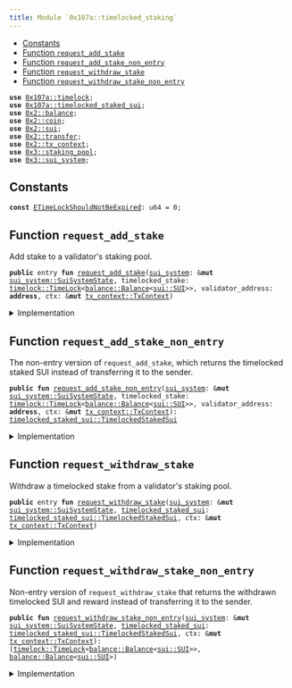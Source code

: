 ```yaml
---
title: Module `0x107a::timelocked_staking`
---
```




-  [Constants](#@Constants_0)
-  [Function `request_add_stake`](#0x107a_timelocked_staking_request_add_stake)
-  [Function `request_add_stake_non_entry`](#0x107a_timelocked_staking_request_add_stake_non_entry)
-  [Function `request_withdraw_stake`](#0x107a_timelocked_staking_request_withdraw_stake)
-  [Function `request_withdraw_stake_non_entry`](#0x107a_timelocked_staking_request_withdraw_stake_non_entry)


<pre><code><b>use</b> <a href="timelock.md#0x107a_timelock">0x107a::timelock</a>;
<b>use</b> <a href="timelocked_staked_sui.md#0x107a_timelocked_staked_sui">0x107a::timelocked_staked_sui</a>;
<b>use</b> <a href="../sui-framework/balance.md#0x2_balance">0x2::balance</a>;
<b>use</b> <a href="../sui-framework/coin.md#0x2_coin">0x2::coin</a>;
<b>use</b> <a href="../sui-framework/sui.md#0x2_sui">0x2::sui</a>;
<b>use</b> <a href="../sui-framework/transfer.md#0x2_transfer">0x2::transfer</a>;
<b>use</b> <a href="../sui-framework/tx_context.md#0x2_tx_context">0x2::tx_context</a>;
<b>use</b> <a href="../sui-system/staking_pool.md#0x3_staking_pool">0x3::staking_pool</a>;
<b>use</b> <a href="../sui-system/sui_system.md#0x3_sui_system">0x3::sui_system</a>;
</code></pre>



<a name="@Constants_0"></a>

## Constants


<a name="0x107a_timelocked_staking_ETimeLockShouldNotBeExpired"></a>



<pre><code><b>const</b> <a href="timelocked_staking.md#0x107a_timelocked_staking_ETimeLockShouldNotBeExpired">ETimeLockShouldNotBeExpired</a>: u64 = 0;
</code></pre>



<a name="0x107a_timelocked_staking_request_add_stake"></a>

## Function `request_add_stake`

Add stake to a validator's staking pool.


<pre><code><b>public</b> entry <b>fun</b> <a href="timelocked_staking.md#0x107a_timelocked_staking_request_add_stake">request_add_stake</a>(<a href="../sui-system/sui_system.md#0x3_sui_system">sui_system</a>: &<b>mut</b> <a href="../sui-system/sui_system.md#0x3_sui_system_SuiSystemState">sui_system::SuiSystemState</a>, timelocked_stake: <a href="timelock.md#0x107a_timelock_TimeLock">timelock::TimeLock</a>&lt;<a href="../sui-framework/balance.md#0x2_balance_Balance">balance::Balance</a>&lt;<a href="../sui-framework/sui.md#0x2_sui_SUI">sui::SUI</a>&gt;&gt;, validator_address: <b>address</b>, ctx: &<b>mut</b> <a href="../sui-framework/tx_context.md#0x2_tx_context_TxContext">tx_context::TxContext</a>)
</code></pre>



<details>
<summary>Implementation</summary>


<pre><code><b>public</b> entry <b>fun</b> <a href="timelocked_staking.md#0x107a_timelocked_staking_request_add_stake">request_add_stake</a>(
    <a href="../sui-system/sui_system.md#0x3_sui_system">sui_system</a>: &<b>mut</b> SuiSystemState,
    timelocked_stake: TimeLock&lt;Balance&lt;SUI&gt;&gt;,
    validator_address: <b>address</b>,
    ctx: &<b>mut</b> TxContext,
) {
    <b>let</b> <a href="timelocked_staked_sui.md#0x107a_timelocked_staked_sui">timelocked_staked_sui</a> = <a href="timelocked_staking.md#0x107a_timelocked_staking_request_add_stake_non_entry">request_add_stake_non_entry</a>(<a href="../sui-system/sui_system.md#0x3_sui_system">sui_system</a>, timelocked_stake, validator_address, ctx);

    <a href="timelocked_staked_sui.md#0x107a_timelocked_staked_sui_transfer">timelocked_staked_sui::transfer</a>(<a href="timelocked_staked_sui.md#0x107a_timelocked_staked_sui">timelocked_staked_sui</a>, ctx.sender());
}
</code></pre>



</details>

<a name="0x107a_timelocked_staking_request_add_stake_non_entry"></a>

## Function `request_add_stake_non_entry`

The non-entry version of <code>request_add_stake</code>, which returns the timelocked staked SUI instead of transferring it to the sender.


<pre><code><b>public</b> <b>fun</b> <a href="timelocked_staking.md#0x107a_timelocked_staking_request_add_stake_non_entry">request_add_stake_non_entry</a>(<a href="../sui-system/sui_system.md#0x3_sui_system">sui_system</a>: &<b>mut</b> <a href="../sui-system/sui_system.md#0x3_sui_system_SuiSystemState">sui_system::SuiSystemState</a>, timelocked_stake: <a href="timelock.md#0x107a_timelock_TimeLock">timelock::TimeLock</a>&lt;<a href="../sui-framework/balance.md#0x2_balance_Balance">balance::Balance</a>&lt;<a href="../sui-framework/sui.md#0x2_sui_SUI">sui::SUI</a>&gt;&gt;, validator_address: <b>address</b>, ctx: &<b>mut</b> <a href="../sui-framework/tx_context.md#0x2_tx_context_TxContext">tx_context::TxContext</a>): <a href="timelocked_staked_sui.md#0x107a_timelocked_staked_sui_TimelockedStakedSui">timelocked_staked_sui::TimelockedStakedSui</a>
</code></pre>



<details>
<summary>Implementation</summary>


<pre><code><b>public</b> <b>fun</b> <a href="timelocked_staking.md#0x107a_timelocked_staking_request_add_stake_non_entry">request_add_stake_non_entry</a>(
    <a href="../sui-system/sui_system.md#0x3_sui_system">sui_system</a>: &<b>mut</b> SuiSystemState,
    timelocked_stake: TimeLock&lt;Balance&lt;SUI&gt;&gt;,
    validator_address: <b>address</b>,
    ctx: &<b>mut</b> TxContext,
) : TimelockedStakedSui {
    <b>assert</b>!(timelocked_stake.is_locked(ctx), <a href="timelocked_staking.md#0x107a_timelocked_staking_ETimeLockShouldNotBeExpired">ETimeLockShouldNotBeExpired</a>);

    <b>let</b> (stake, expiration_timestamp_ms) = <a href="timelock.md#0x107a_timelock_unpack">timelock::unpack</a>(timelocked_stake);

    <b>let</b> staked_sui = <a href="../sui-system/sui_system.md#0x3_sui_system">sui_system</a>.<a href="timelocked_staking.md#0x107a_timelocked_staking_request_add_stake_non_entry">request_add_stake_non_entry</a>(
        stake.into_coin(ctx),
        validator_address,
        ctx,
    );

    <a href="timelocked_staked_sui.md#0x107a_timelocked_staked_sui_create">timelocked_staked_sui::create</a>(
        staked_sui,
        expiration_timestamp_ms,
        ctx
    )
}
</code></pre>



</details>

<a name="0x107a_timelocked_staking_request_withdraw_stake"></a>

## Function `request_withdraw_stake`

Withdraw a timelocked stake from a validator's staking pool.


<pre><code><b>public</b> entry <b>fun</b> <a href="timelocked_staking.md#0x107a_timelocked_staking_request_withdraw_stake">request_withdraw_stake</a>(<a href="../sui-system/sui_system.md#0x3_sui_system">sui_system</a>: &<b>mut</b> <a href="../sui-system/sui_system.md#0x3_sui_system_SuiSystemState">sui_system::SuiSystemState</a>, <a href="timelocked_staked_sui.md#0x107a_timelocked_staked_sui">timelocked_staked_sui</a>: <a href="timelocked_staked_sui.md#0x107a_timelocked_staked_sui_TimelockedStakedSui">timelocked_staked_sui::TimelockedStakedSui</a>, ctx: &<b>mut</b> <a href="../sui-framework/tx_context.md#0x2_tx_context_TxContext">tx_context::TxContext</a>)
</code></pre>



<details>
<summary>Implementation</summary>


<pre><code><b>public</b> entry <b>fun</b> <a href="timelocked_staking.md#0x107a_timelocked_staking_request_withdraw_stake">request_withdraw_stake</a>(
    <a href="../sui-system/sui_system.md#0x3_sui_system">sui_system</a>: &<b>mut</b> SuiSystemState,
    <a href="timelocked_staked_sui.md#0x107a_timelocked_staked_sui">timelocked_staked_sui</a>: TimelockedStakedSui,
    ctx: &<b>mut</b> TxContext,
) {
    <b>let</b> (timelocked_sui, reward) = <a href="timelocked_staking.md#0x107a_timelocked_staking_request_withdraw_stake_non_entry">request_withdraw_stake_non_entry</a>(<a href="../sui-system/sui_system.md#0x3_sui_system">sui_system</a>, <a href="timelocked_staked_sui.md#0x107a_timelocked_staked_sui">timelocked_staked_sui</a>, ctx);

    <a href="timelock.md#0x107a_timelock_transfer">timelock::transfer</a>(timelocked_sui, ctx.sender());

    // Send coins only <b>if</b> the reward is not zero.
    <b>if</b> (reward.value() &gt; 0) {
        <a href="../sui-framework/transfer.md#0x2_transfer_public_transfer">transfer::public_transfer</a>(reward.into_coin(ctx), ctx.sender());
    }
    <b>else</b> {
        <a href="../sui-framework/balance.md#0x2_balance_destroy_zero">balance::destroy_zero</a>(reward);
    }
}
</code></pre>



</details>

<a name="0x107a_timelocked_staking_request_withdraw_stake_non_entry"></a>

## Function `request_withdraw_stake_non_entry`

Non-entry version of <code>request_withdraw_stake</code> that returns the withdrawn timelocked SUI and reward
instead of transferring it to the sender.


<pre><code><b>public</b> <b>fun</b> <a href="timelocked_staking.md#0x107a_timelocked_staking_request_withdraw_stake_non_entry">request_withdraw_stake_non_entry</a>(<a href="../sui-system/sui_system.md#0x3_sui_system">sui_system</a>: &<b>mut</b> <a href="../sui-system/sui_system.md#0x3_sui_system_SuiSystemState">sui_system::SuiSystemState</a>, <a href="timelocked_staked_sui.md#0x107a_timelocked_staked_sui">timelocked_staked_sui</a>: <a href="timelocked_staked_sui.md#0x107a_timelocked_staked_sui_TimelockedStakedSui">timelocked_staked_sui::TimelockedStakedSui</a>, ctx: &<b>mut</b> <a href="../sui-framework/tx_context.md#0x2_tx_context_TxContext">tx_context::TxContext</a>): (<a href="timelock.md#0x107a_timelock_TimeLock">timelock::TimeLock</a>&lt;<a href="../sui-framework/balance.md#0x2_balance_Balance">balance::Balance</a>&lt;<a href="../sui-framework/sui.md#0x2_sui_SUI">sui::SUI</a>&gt;&gt;, <a href="../sui-framework/balance.md#0x2_balance_Balance">balance::Balance</a>&lt;<a href="../sui-framework/sui.md#0x2_sui_SUI">sui::SUI</a>&gt;)
</code></pre>



<details>
<summary>Implementation</summary>


<pre><code><b>public</b> <b>fun</b> <a href="timelocked_staking.md#0x107a_timelocked_staking_request_withdraw_stake_non_entry">request_withdraw_stake_non_entry</a>(
    <a href="../sui-system/sui_system.md#0x3_sui_system">sui_system</a>: &<b>mut</b> SuiSystemState,
    <a href="timelocked_staked_sui.md#0x107a_timelocked_staked_sui">timelocked_staked_sui</a>: TimelockedStakedSui,
    ctx: &<b>mut</b> TxContext,
) : (TimeLock&lt;Balance&lt;SUI&gt;&gt;, Balance&lt;SUI&gt;) {
    <b>let</b> (staked_sui, expiration_timestamp_ms) = <a href="timelocked_staked_sui.md#0x107a_timelocked_staked_sui">timelocked_staked_sui</a>.unpack();
    <b>let</b> principal = staked_sui.staked_sui_amount();

    <b>let</b> <b>mut</b> withdraw_stake = <a href="../sui-system/sui_system.md#0x3_sui_system">sui_system</a>.<a href="timelocked_staking.md#0x107a_timelocked_staking_request_withdraw_stake_non_entry">request_withdraw_stake_non_entry</a>(staked_sui, ctx);

    // The <a href="../sui-system/sui_system.md#0x3_sui_system">sui_system</a> withdraw functions <b>return</b> a <a href="../sui-framework/balance.md#0x2_balance">balance</a> that consists of the original staked amount plus the reward amount;
    // In here, it splits the original staked <a href="../sui-framework/balance.md#0x2_balance">balance</a> <b>to</b> <a href="timelock.md#0x107a_timelock">timelock</a> it again.
    <b>let</b> principal = withdraw_stake.split(principal);

    (<a href="timelock.md#0x107a_timelock_pack">timelock::pack</a>(principal, expiration_timestamp_ms, ctx), withdraw_stake)
}
</code></pre>



</details>
